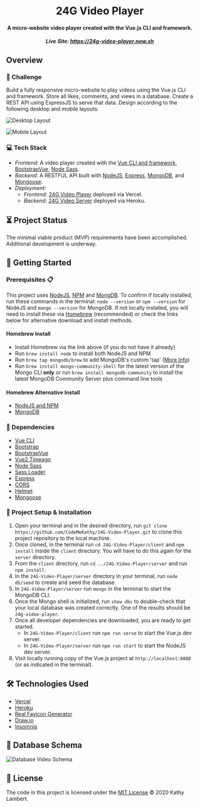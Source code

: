 <h1 align="center">
  24G Video Player
</h1>
<h4 align="center">
 A  micro-website video player created with the Vue.js CLI and framework.
</h4>

<h5 align="center"> Live Site:
  <a href="https://24g-video-player.now.sh">https://24g-video-player.now.sh</a>
</h5>

## Overview

### 💪 Challenge

Build a fully responsive micro-website to play videos using the Vue.js CLI and framework. Store all likes, comments, and views in a database. Create a REST API using ExpressJS to serve that data. Design according to the following desktop and mobile layouts:

![Desktop Layout](https://github.com/CodeMeKathy/24G-Video-Player/blob/master/client/src/assets/comp_desktop.png?raw=true 'Desktop Layout')

![Mobile Layout](https://github.com/CodeMeKathy/24G-Video-Player/blob/master/client/src/assets/comp_mobile.png?raw=true 'Mobile Layout')

### 💻 Tech Stack

- _Frontend:_ A video player created with the [Vue CLI and framework](https://cli.vuejs.org), [BootstrapVue](https://bootstrap-vue.org), [Node Sass](https://www.npmjs.com/package/node-sass).
- _Backend:_ A RESTFUL API built with [NodeJS](https://nodejs.org/), [Express](https://www.express.com/), [MongoDB](https://www.mongodb.com/), and [Mongoose](https://mongoosejs.com/).
- _Deployment:_
  - _Frontend:_ [24G Video Player](https://24g-video-player.now.sh) deployed via Vercel.
  - _Backend:_ [24G Video Server](kl-24g-player-server.herokuapp.com/) deployed via Heroku.

## ⏳ Project Status

The minimal viable product (MVP) requirements have been accomplished. Additional development is underway.

## 🚀 Getting Started

### Prerequisites 📋

This project uses [NodeJS](http://nodejs.org), [NPM](https://npmjs.com) and [MongDB](https://www.mongodb.com/). To confirm if locally installed, run these commands in the terminal: `node --version` or `npm --version` for NodeJS and `mongo --version` for MongoDB. If not locally installed, you will need to install these via [Homebrew](https://brew.sh/) (recommended) or check the links below for alternative download and install methods.

#### Homebrew Install

- Install Homebrew via the link above (if you do not have it already)
- Run `brew install node` to install both NodeJS and NPM
- Run `brew tap mongodb/brew` to add MongoDB's custom 'tap' ([More Info](https://github.com/mongodb/homebrew-brew))
- Run `brew install mongo-community-shell` for the latest version of the Mongo CLI **only** or run `brew install mongodb-community` to install the latest MongoDB Community Server plus command line tools

#### Homebrew Alternative Install

- [NodeJS and NPM](https://docs.npmjs.com/downloading-and-installing-node-js-and-npm)
- [MongoDB](https://www.mongodb.com/download-center/shell)

### 🔌 Dependencies

- [Vue CLI](https://cli.vuejs.org)
- [Bootstrap](https://getbootstrap.com)
- [BootstrapVue](https://bootstrap-vue.org)
- [Vue2 Timeago](https://github.com/runkids/vue2-timeago)
- [Node Sass](https://www.npmjs.com/package/node-sass)
- [Sass Loader](https://www.npmjs.com/package/sass-loader)
- [Express](https://www.npmjs.com/package/express)
- [CORS](https://www.npmjs.com/package/cors)
- [Helmet](https://www.npmjs.com/package/helmet)
- [Mongoose](https://mongoosejs.com/)

### 💾 Project Setup & Installation

1. Open your terminal and in the desired directory, run `git clone https://github.com/CodeMeKathy/24G-Video-Player.git` to clone this project repository to the local machine.
2. Once cloned, in the terminal run `cd 24G-Video-Player/client` and `npm install` inside the `client` directory. You will have to do this again for the `server` directory.
3. From the `client` directory, run `cd ../24G-Video-Player/server` and run `npm install`.
4. In the `24G-Video-Player/server` directory in your terminal, run `node db/seed` to create and seed the database.
5. In `24G-Video-Player/server` run `mongo` in the terminal to start the MongoDB CLI.
6. Once the Mongo shell is initialized, run `show dbs` to double-check that your local database was created correctly. One of the results should be `24g-video-player`.
7. Once all developer dependencies are downloaded, you are ready to get started.
   - In `24G-Video-Player/client` run `npm run serve` to start the Vue.js dev server.
   - In `24G-Video-Player/server` run `npm run start` to start the NodeJS dev server.
8. Visit locally running copy of the Vue.js project at `http://localhost:8080` (or as indicated in the terminal).

## 🛠️ Technologies Used

- [Vercel](https://vercel.com)
- [Heroku](https://www.heroku.com/)
- [Real Favicon Generator](https://realfavicongenerator.net)
- [Draw.io](https://draw.io)
- [Insomnia](https://insomnia.rest)

## 📂 Database Schema

![Database Video Schema](https://github.com/CodeMeKathy/24G-Video-Player/blob/master/client/src/assets/24G%20Video%20Player%20DB%20Schema.png?raw=true 'Database Video Schema')

## 📄 License

The code in this project is licensed under the [MIT License](LICENSE.md) © 2020 Kathy Lambert.
